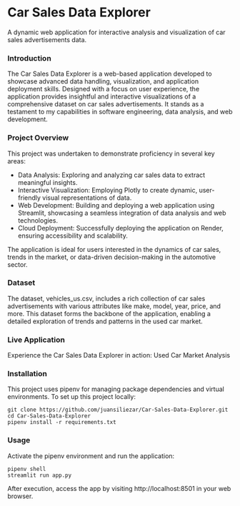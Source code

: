 # Car Sales Data Explorer
A dynamic web application for interactive analysis and visualization of car sales advertisements data.

### Introduction
The Car Sales Data Explorer is a web-based application developed to showcase advanced data handling, visualization, and application deployment skills. Designed with a focus on user experience, the application provides insightful and interactive visualizations of a comprehensive dataset on car sales advertisements. It stands as a testament to my capabilities in software engineering, data analysis, and web development.

### Project Overview
This project was undertaken to demonstrate proficiency in several key areas:

- Data Analysis: Exploring and analyzing car sales data to extract meaningful insights.
- Interactive Visualization: Employing Plotly to create dynamic, user-friendly visual representations of data.
- Web Development: Building and deploying a web application using Streamlit, showcasing a seamless integration of data analysis and web technologies.
- Cloud Deployment: Successfully deploying the application on Render, ensuring accessibility and scalability.

The application is ideal for users interested in the dynamics of car sales, trends in the market, or data-driven decision-making in the automotive sector.

### Dataset
The dataset, vehicles_us.csv, includes a rich collection of car sales advertisements with various attributes like make, model, year, price, and more. This dataset forms the backbone of the application, enabling a detailed exploration of trends and patterns in the used car market.

### Live Application
Experience the Car Sales Data Explorer in action: Used Car Market Analysis

### Installation
This project uses pipenv for managing package dependencies and virtual environments. To set up this project locally:

```
git clone https://github.com/juansiliezar/Car-Sales-Data-Explorer.git
cd Car-Sales-Data-Explorer
pipenv install -r requirements.txt
```

### Usage
Activate the pipenv environment and run the application:

```
pipenv shell
streamlit run app.py
```

After execution, access the app by visiting http://localhost:8501 in your web browser.
